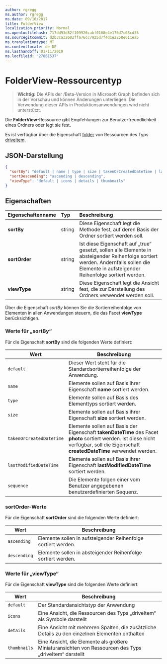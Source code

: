 ```yaml
---
author: rgregg
ms.author: rgregg
ms.date: 09/10/2017
title: FolderView
localization_priority: Normal
ms.openlocfilehash: 717dd93d82f109926cabf0168e4e176d7c68cd35
ms.sourcegitcommit: d2b3ca32602ffa76cc7925d7f4d1e2258e611ea5
ms.translationtype: MT
ms.contentlocale: de-DE
ms.lasthandoff: 01/11/2019
ms.locfileid: "27861537"
---
```

# <a name="folderview-resource-type"></a>FolderView-Ressourcentyp

> **Wichtig:** Die APIs der /Beta-Version in Microsoft Graph befinden sich in der Vorschau und können Änderungen unterliegen. Die Verwendung dieser APIs in Produktionsanwendungen wird nicht unterstützt.

Die **FolderView**-Ressource gibt Empfehlungen zur Benutzerfreundlichkeit eines Ordners oder legt sie fest.

Es ist verfügbar über die Eigenschaft [folder][folder-facet] von Ressourcen des Typs [driveItem][item-resource].

## <a name="json-representation"></a>JSON-Darstellung

<!-- { "blockType": "resource", "@odata.type": "microsoft.graph.folderView" } -->

```json
{
  "sortBy": "default | name | type | size | takenOrCreatedDateTime | lastModifiedDateTime | sequence",
  "sortDescending": "ascending | descending",
  "viewType": "default | icons | details | thumbnails"
}
```

## <a name="properties"></a>Eigenschaften

| Eigenschaftenname         | Typ   | Beschreibung
|:----------------------|:-------|:--------------------------------------------
| **sortBy**            | string | Diese Eigenschaft legt die Methode fest, auf deren Basis der Ordner sortiert werden soll.
| **sortOrder**         | string | Ist diese Eigenschaft auf „true“ gesetzt, sollen alle Elemente in absteigender Reihenfolge sortiert werden. Andernfalls sollen die Elemente in aufsteigender Reihenfolge sortiert werden.
| **viewType**          | string | Diese Eigenschaft legt die Ansicht fest, die zur Darstellung des Ordners verwendet werden soll.

Über die Eigenschaft _sortBy_ können Sie die Sortierreihenfolge von Elementen in allen Anwendungen steuern, die das Facet **viewType** berücksichtigen.

### <a name="sortby-values"></a>Werte für „sortBy“

Für die Eigenschaft **sortBy** sind die folgenden Werte definiert:

| Wert                    | Beschreibung
| ------------------------ | --------------------------------------------------
| `default`                | Dieser Wert steht für die Standardsortierreihenfolge der Anwendung.
| `name`                   | Elemente sollen auf Basis ihrer Eigenschaft **name** sortiert werden.
| `type`                   | Elemente sollen auf Basis des Elementtyps sortiert werden.
| `size`                   | Elemente sollen auf Basis ihrer Eigenschaft **size** sortiert werden.
| `takenOrCreatedDateTime` | Elemente sollen auf Basis der Eigenschaft **takenDateTime** des Facet **photo** sortiert werden. Ist diese nicht verfügbar, soll die Eigenschaft **createdDateTime** verwendet werden.
| `lastModifiedDateTime`   | Elemente sollen auf Basis ihrer Eigenschaft **lastModifiedDateTime** sortiert werden.
| `sequence`               | Die Elemente folgen einer vom Benutzer angegebenen benutzerdefinierten Sequenz.


### <a name="sortorder-values"></a>sortOrder-Werte

Für die Eigenschaft **sortOrder** sind die folgenden Werte definiert:

| Wert        | Beschreibung
| ------------ | --------------------------------------------------------------
| `ascending`  | Elemente sollen in aufsteigender Reihenfolge sortiert werden.
| `descending` | Elemente sollen in absteigender Reihenfolge sortiert werden.


### <a name="viewtype-values"></a>Werte für „viewType“

Für die Eigenschaft **viewType** sind die folgenden Werte definiert:

| Wert        | Beschreibung
| ------------ | --------------------------------------------------------------
| `default`    | Der Standardansichtstyp der Anwendung
| `icons`      | Eine Ansicht, die Ressourcen des Typs „driveItem“ als Symbole darstellt
| `details`    | Eine Ansicht mit mehreren Spalten, die zusätzliche Details zu den einzelnen Elementen enthalten
| `thumbnails` | Eine Ansicht, die Elemente als größere Miniaturansichten von Ressourcen des Typs „driveItem“ darstellt


[item-resource]: driveitem.md
[folder-facet]: folder.md

<!-- uuid: f9e446fd-190b-4692-a605-bb60e78f1f19
2017-05-03 02:34:40 UTC -->
<!-- {
  "type": "#page.annotation",
  "description": "folderView resource",
  "keywords": "",
  "section": "documentation",
  "tocPath": ""
}-->
